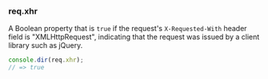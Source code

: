 <h3 id='req.xhr'>req.xhr</h3>

A Boolean property that is `true` if the request's `X-Requested-With` header field is
"XMLHttpRequest", indicating that the request was issued by a client library such as jQuery.

```js
console.dir(req.xhr);
// => true
```
